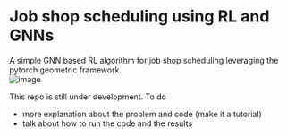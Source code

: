 # Job shop scheduling using RL and GNNs
A simple GNN based RL algorithm for job shop scheduling leveraging the pytorch geometric framework.\
![image](https://github.com/user-attachments/assets/1f8a9660-d980-40fa-a274-3aa2e36707db)


This repo is still under development. To do

- more explanation about the problem and code (make it a tutorial)
- talk about how to run the code and the results
